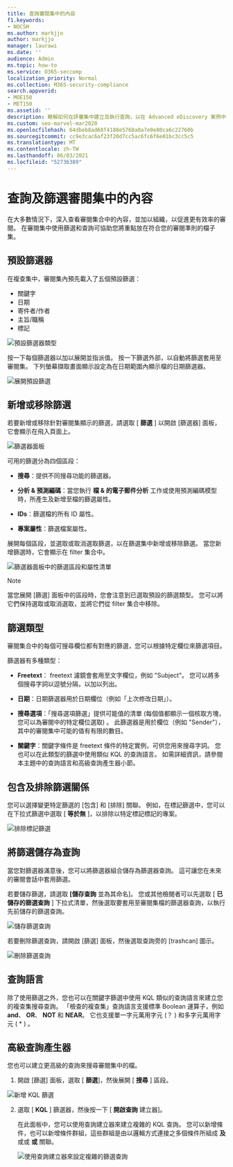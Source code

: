 ```yaml
---
title: 查詢審閱集中的內容
f1.keywords:
- NOCSH
ms.author: markjjo
author: markjjo
manager: laurawi
ms.date: ''
audience: Admin
ms.topic: how-to
ms.service: O365-seccomp
localization_priority: Normal
ms.collection: M365-security-compliance
search.appverid:
- MOE150
- MET150
ms.assetid: ''
description: 瞭解如何在評審集中建立及執行查詢，以在 Advanced eDiscovery 案例中組織內容，以進行更有效率的審閱。
ms.custom: seo-marvel-mar2020
ms.openlocfilehash: 64dbeb8ad68f4188e5768a0a7e0e80ca6c22760b
ms.sourcegitcommit: cc9e3cac6af23f20d7cc5ac6fc6f6e01bc3cc5c5
ms.translationtype: MT
ms.contentlocale: zh-TW
ms.lasthandoff: 06/03/2021
ms.locfileid: "52736389"
---
```

# <a name="query-and-filter-content-in-a-review-set"></a>查詢及篩選審閱集中的內容

在大多數情況下，深入查看審閱集合中的內容，並加以組織，以促進更有效率的審閱。 在審閱集中使用篩選和查詢可協助您將重點放在符合您的審閱準則的檔子集。

## <a name="default-filters"></a>預設篩選器

在複查集中，審閱集內預先載入了五個預設篩選：

- 關鍵字
- 日期
- 寄件者/作者
- 主旨/職稱
- 標記

![預設篩選器類型](../media/DefaultFilterTypes.png)

按一下每個篩選器以加以展開並指派值。 按一下篩選外部，以自動將篩選套用至審閱集。 下列螢幕擷取畫面顯示設定為在日期範圍內顯示檔的日期篩選器。

![展開預設篩選](../media/ExpandedFilter.png)

## <a name="add-or-remove-filters"></a>新增或移除篩選

若要新增或移除針對審閱集顯示的篩選，請選取 [ **篩選** ] 以開啟 [篩選器] 面板，它會顯示在飛入頁面上。 

![篩選器面板](../media/FilterPanel.png)

可用的篩選分為四個區段：

- **搜尋**：提供不同搜尋功能的篩選器。

- **分析 & 預測編碼**：當您執行 **檔 & 的電子郵件分析** 工作或使用預測編碼模型時，所產生及新增至檔的篩選屬性。

- **IDs**：篩選檔的所有 ID 屬性。

- **專案屬性**：篩選檔案屬性。 

展開每個區段，並選取或取消選取篩選，以在篩選集中新增或移除篩選。 當您新增篩選時，它會顯示在 filter 集合中。 

![篩選器面板中的篩選區段和屬性清單](../media/FilterPanel2.png)

> [!NOTE]
> 當您展開 [篩選] 面板中的區段時，您會注意到已選取預設的篩選類型。 您可以將它們保持選取或取消選取，並將它們從 filter 集合中移除。 

## <a name="filter-types"></a>篩選類型

審閱集合中的每個可搜尋欄位都有對應的篩選，您可以根據特定欄位來篩選項目。

篩選器有多種類型：

- **Freetext**： freetext 濾鏡會套用至文字欄位，例如 "Subject"。 您可以將多個搜尋字詞以逗號分隔，以加以列出。

- **日期**：日期篩選器用於日期欄位（例如「上次修改日期」）。

- **搜尋選項**：「搜尋選項篩選」提供可能值的清單 (每個值都顯示一個核取方塊，您可以為審閱中的特定欄位選取) 。 此篩選器是用於欄位（例如 "Sender"），其中的審閱集中可能的值有有限的數目。

- **關鍵字**：關鍵字條件是 freetext 條件的特定實例，可供您用來搜尋字詞。 您也可以在此類型的篩選中使用類似 KQL 的查詢語言。 如需詳細資訊，請參閱本主題中的查詢語言和高級查詢產生器小節。

## <a name="include-and-exclude-filter-relationships"></a>包含及排除篩選關係

您可以選擇變更特定篩選的 [包含] 和 [排除] 關聯。 例如，在標記篩選中，您可以在下拉式篩選中選取 [ **等於無** ]，以排除以特定標記標記的專案。 

![排除標記篩選](../media/TagFilterExclude.png)

## <a name="save-filters-as-queries"></a>將篩選儲存為查詢

當您對篩選器滿意後，您可以將篩選器組合儲存為篩選器查詢。 這可讓您在未來的審閱會話中套用篩選。

若要儲存篩選，請選取 **[儲存查詢** 並為其命名]。 您或其他檢閱者可以先選取 [ **已儲存的篩選查詢** ] 下拉式清單，然後選取要套用至審閱集檔的篩選器查詢，以執行先前儲存的篩選查詢。 

![儲存篩選查詢](../media/SaveFilterQuery.png)

若要刪除篩選查詢，請開啟 [篩選] 面板，然後選取查詢旁的 [trashcan] 圖示。

![刪除篩選查詢](../media/DeleteFilterQuery.png)

## <a name="query-language"></a>查詢語言

除了使用篩選之外，您也可以在關鍵字篩選中使用 KQL 類似的查詢語言來建立您的複查集搜尋查詢。 「檢查的複查集」查詢語言支援標準 Boolean 運算子，例如 **and**、 **OR**、 **NOT** 和 **NEAR**。 它也支援單一字元萬用字元 (？ ) 和多字元萬用字元 ( * ) 。

## <a name="advanced-query-builder"></a>高級查詢產生器

您也可以建立更高級的查詢來搜尋審閱集中的檔。

1. 開啟 [篩選] 面板，選取 [ **篩選**]，然後展開 [ **搜尋** ] 區段。

  ![新增 KQL 篩選](../media/AddKQLFilter.png)

2. 選取 [ **KQL** ] 篩選器，然後按一下 [ **開啟查詢** 建立器]。

   在此面板中，您可以使用查詢建立器來建立複雜的 KQL 查詢。 您可以新增條件，也可以新增條件群組，這些群組是由以邏輯方式連接之多個條件所組成 **及** 或或 **或** 關聯。

   ![使用查詢建立器來設定複雜的篩選查詢](../media/ComplexQuery.png)
